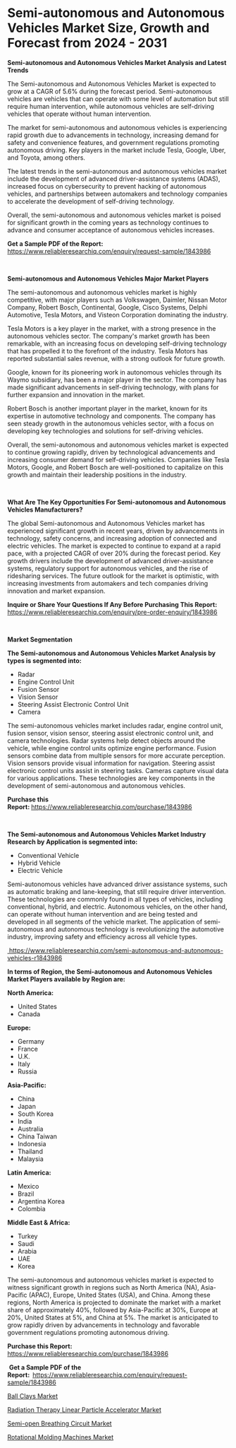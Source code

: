 <p><h1>Semi-autonomous and Autonomous Vehicles Market Size, Growth and Forecast from 2024 - 2031</h1></p><p><strong>Semi-autonomous and Autonomous Vehicles Market Analysis and Latest Trends</strong></p>
<p><p>The Semi-autonomous and Autonomous Vehicles Market is expected to grow at a CAGR of 5.6% during the forecast period. Semi-autonomous vehicles are vehicles that can operate with some level of automation but still require human intervention, while autonomous vehicles are self-driving vehicles that operate without human intervention.</p><p>The market for semi-autonomous and autonomous vehicles is experiencing rapid growth due to advancements in technology, increasing demand for safety and convenience features, and government regulations promoting autonomous driving. Key players in the market include Tesla, Google, Uber, and Toyota, among others.</p><p>The latest trends in the semi-autonomous and autonomous vehicles market include the development of advanced driver-assistance systems (ADAS), increased focus on cybersecurity to prevent hacking of autonomous vehicles, and partnerships between automakers and technology companies to accelerate the development of self-driving technology.</p><p>Overall, the semi-autonomous and autonomous vehicles market is poised for significant growth in the coming years as technology continues to advance and consumer acceptance of autonomous vehicles increases.</p></p>
<p><strong>Get a Sample PDF of the Report:&nbsp;</strong> <a href="https://www.reliableresearchiq.com/enquiry/request-sample/1843986">https://www.reliableresearchiq.com/enquiry/request-sample/1843986</a></p>
<p>&nbsp;</p>
<p><strong>Semi-autonomous and Autonomous Vehicles Major Market Players</strong></p>
<p><p>The semi-autonomous and autonomous vehicles market is highly competitive, with major players such as Volkswagen, Daimler, Nissan Motor Company, Robert Bosch, Continental, Google, Cisco Systems, Delphi Automotive, Tesla Motors, and Visteon Corporation dominating the industry.</p><p>Tesla Motors is a key player in the market, with a strong presence in the autonomous vehicles sector. The company's market growth has been remarkable, with an increasing focus on developing self-driving technology that has propelled it to the forefront of the industry. Tesla Motors has reported substantial sales revenue, with a strong outlook for future growth.</p><p>Google, known for its pioneering work in autonomous vehicles through its Waymo subsidiary, has been a major player in the sector. The company has made significant advancements in self-driving technology, with plans for further expansion and innovation in the market.</p><p>Robert Bosch is another important player in the market, known for its expertise in automotive technology and components. The company has seen steady growth in the autonomous vehicles sector, with a focus on developing key technologies and solutions for self-driving vehicles.</p><p>Overall, the semi-autonomous and autonomous vehicles market is expected to continue growing rapidly, driven by technological advancements and increasing consumer demand for self-driving vehicles. Companies like Tesla Motors, Google, and Robert Bosch are well-positioned to capitalize on this growth and maintain their leadership positions in the industry.</p></p>
<p>&nbsp;</p>
<p><strong>What Are The Key Opportunities For Semi-autonomous and Autonomous Vehicles Manufacturers?</strong></p>
<p><p>The global Semi-autonomous and Autonomous Vehicles market has experienced significant growth in recent years, driven by advancements in technology, safety concerns, and increasing adoption of connected and electric vehicles. The market is expected to continue to expand at a rapid pace, with a projected CAGR of over 20% during the forecast period. Key growth drivers include the development of advanced driver-assistance systems, regulatory support for autonomous vehicles, and the rise of ridesharing services. The future outlook for the market is optimistic, with increasing investments from automakers and tech companies driving innovation and market expansion.</p></p>
<p><strong>Inquire or Share Your Questions If Any Before Purchasing This Report:</strong> <a href="https://www.reliableresearchiq.com/enquiry/pre-order-enquiry/1843986">https://www.reliableresearchiq.com/enquiry/pre-order-enquiry/1843986</a></p>
<p>&nbsp;</p>
<p><strong>Market Segmentation</strong></p>
<p><strong>The Semi-autonomous and Autonomous Vehicles Market Analysis by types is segmented into:</strong></p>
<p><ul><li>Radar</li><li>Engine Control Unit</li><li>Fusion Sensor</li><li>Vision Sensor</li><li>Steering Assist Electronic Control Unit</li><li>Camera</li></ul></p>
<p><p>The semi-autonomous vehicles market includes radar, engine control unit, fusion sensor, vision sensor, steering assist electronic control unit, and camera technologies. Radar systems help detect objects around the vehicle, while engine control units optimize engine performance. Fusion sensors combine data from multiple sensors for more accurate perception. Vision sensors provide visual information for navigation. Steering assist electronic control units assist in steering tasks. Cameras capture visual data for various applications. These technologies are key components in the development of semi-autonomous and autonomous vehicles.</p></p>
<p><strong>Purchase this Report:&nbsp;</strong><a href="https://www.reliableresearchiq.com/purchase/1843986">https://www.reliableresearchiq.com/purchase/1843986</a></p>
<p>&nbsp;</p>
<p><strong>The Semi-autonomous and Autonomous Vehicles Market Industry Research by Application is segmented into:</strong></p>
<p><ul><li>Conventional Vehicle</li><li>Hybrid Vehicle</li><li>Electric Vehicle</li></ul></p>
<p><p>Semi-autonomous vehicles have advanced driver assistance systems, such as automatic braking and lane-keeping, that still require driver intervention. These technologies are commonly found in all types of vehicles, including conventional, hybrid, and electric. Autonomous vehicles, on the other hand, can operate without human intervention and are being tested and developed in all segments of the vehicle market. The application of semi-autonomous and autonomous technology is revolutionizing the automotive industry, improving safety and efficiency across all vehicle types.</p></p>
<p><a href="https://www.reliableresearchiq.com/semi-autonomous-and-autonomous-vehicles-r1843986">&nbsp;https://www.reliableresearchiq.com/semi-autonomous-and-autonomous-vehicles-r1843986</a></p>
<p><strong>In terms of Region, the Semi-autonomous and Autonomous Vehicles Market Players available by Region are:</strong></p>
<p>
    <p> <strong> North America: </strong>
        <ul>
            <li>United States</li>
            <li>Canada</li>
        </ul>
        </p> 
    <p> <strong> Europe: </strong>
        <ul>
            <li>Germany</li>
            <li>France</li>
            <li>U.K.</li>
            <li>Italy</li>
            <li>Russia</li>
        </ul>
        </p> 
    <p> <strong> Asia-Pacific: </strong>
        <ul>
            <li>China</li>
            <li>Japan</li>
            <li>South Korea</li>
            <li>India</li>
            <li>Australia</li>
            <li>China Taiwan</li>
            <li>Indonesia</li>
            <li>Thailand</li>
            <li>Malaysia</li>
        </ul>
        </p> 
    <p> <strong> Latin America: </strong>
        <ul>
            <li>Mexico</li>
            <li>Brazil</li>
            <li>Argentina Korea</li>
            <li>Colombia</li>
        </ul>
        </p> 
    <p> <strong> Middle East & Africa: </strong>
        <ul>
            <li>Turkey</li>
            <li>Saudi</li>
            <li>Arabia</li>
            <li>UAE</li>
            <li>Korea</li>
        </ul>
    </p>
    </p>
<p><p>The semi-autonomous and autonomous vehicles market is expected to witness significant growth in regions such as North America (NA), Asia-Pacific (APAC), Europe, United States (USA), and China. Among these regions, North America is projected to dominate the market with a market share of approximately 40%, followed by Asia-Pacific at 30%, Europe at 20%, United States at 5%, and China at 5%. The market is anticipated to grow rapidly driven by advancements in technology and favorable government regulations promoting autonomous driving.</p></p>
<p><strong>Purchase this Report: </strong><a href="https://www.reliableresearchiq.com/purchase/1843986">https://www.reliableresearchiq.com/purchase/1843986</a></p>
<p>&nbsp;<strong>Get a Sample PDF of the Report:&nbsp;&nbsp;</strong><a href="https://www.reliableresearchiq.com/enquiry/request-sample/1843986">https://www.reliableresearchiq.com/enquiry/request-sample/1843986</a></p>
<p><strong></strong></p>
<p><p><a href="https://github.com/arionmp/Market-Research-Report-List-4/blob/main/ball-clays-market.md">Ball Clays Market</a></p><p><a href="https://medium.com/@jeniw10236654655/global-radiation-therapy-linear-particle-accelerator-market-opportunities-and-forecast-for-period-e0c80567a609">Radiation Therapy Linear Particle Accelerator Market</a></p><p><a href="https://medium.com/@clairhane_9803/evaluating-global-semi-open-breathing-circuit-market-trends-and-growth-opportunities-by-region-18046ff1ff69">Semi-open Breathing Circuit Market</a></p><p><a href="https://github.com/markusgodoy/Market-Research-Report-List-4/blob/main/rotational-molding-machines-market.md">Rotational Molding Machines Market</a></p></p>